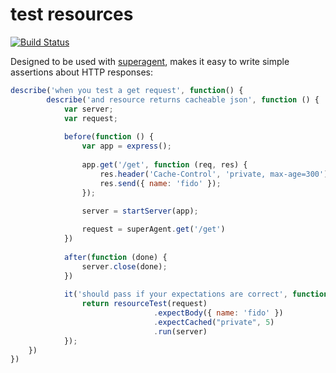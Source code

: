 # test resources
[![Build Status](https://travis-ci.org/colin-jack/testResources.png)](https://travis-ci.org/#!/colin-jack/testResources)

Designed to be used with [superagent](https://github.com/visionmedia/superagent), makes it easy to write simple assertions about HTTP responses:

```js
describe('when you test a get request', function() {
        describe('and resource returns cacheable json', function () {
            var server;
            var request;
            
            before(function () {
                var app = express();
                
                app.get('/get', function (req, res) {
                    res.header('Cache-Control', 'private, max-age=300')
                    res.send({ name: 'fido' });
                });
                
                server = startServer(app);

                request = superAgent.get('/get')
            })
            
            after(function (done) {
                server.close(done);
            })
            
            it('should pass if your expectations are correct', function () {
                return resourceTest(request)
                                .expectBody({ name: 'fido' })
                                .expectCached("private", 5)
                                .run(server)
            });
    })
})
```